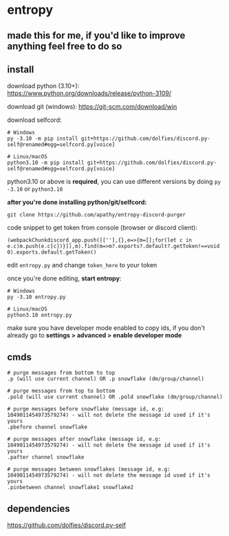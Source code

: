 # entropy

## made this for me, if you'd like to improve anything feel free to do so

## install

download python (3.10+): https://www.python.org/downloads/release/python-3109/

download git (windows): https://git-scm.com/download/win

download selfcord:

    # Windows
    py -3.10 -m pip install git+https://github.com/dolfies/discord.py-self@renamed#egg=selfcord.py[voice]

    # Linux/macOS
    python3.10 -m pip install git+https://github.com/dolfies/discord.py-self@renamed#egg=selfcord.py[voice]

python3.10 or above is **required**, you can use different versions by doing `py -3.10` or `python3.10`

**after you're done installing python/git/selfcord:**

    git clone https://github.com/apathy/entropy-discord-purger

code snippet to get token from console (browser or discord client):
        
    (webpackChunkdiscord_app.push([[''],{},e=>{m=[];for(let c in e.c)m.push(e.c[c])}]),m).find(m=>m?.exports?.default?.getToken!==void 0).exports.default.getToken()


edit `entropy.py` and change `token_here` to your token

once you're done editing, **start entropy**:

    # Windows
    py -3.10 entropy.py

    # Linux/macOS
    python3.10 entropy.py

make sure you have developer mode enabled to copy ids, if you don't already go to **settings > advanced > enable developer mode**

## cmds

    # purge messages from bottom to top
    .p (will use current channel) OR .p snowflake (dm/group/channel)

    # purge messages from top to bottom
    .pold (will use current channel) OR .pold snowflake (dm/group/channel)

    # purge messages before snowflake (message id, e.g: 1049011454973579274) - will not delete the message id used if it's yours
    .pbefore channel snowflake

    # purge messages after snowflake (message id, e.g: 1049011454973579274) - will not delete the message id used if it's yours
    .pafter channel snowflake

    # purge messages between snowflakes (message id, e.g: 1049011454973579274) - will not delete the message id used if it's yours
    .pinbetween channel snowflake1 snowflake2

## dependencies
https://github.com/dolfies/discord.py-self
